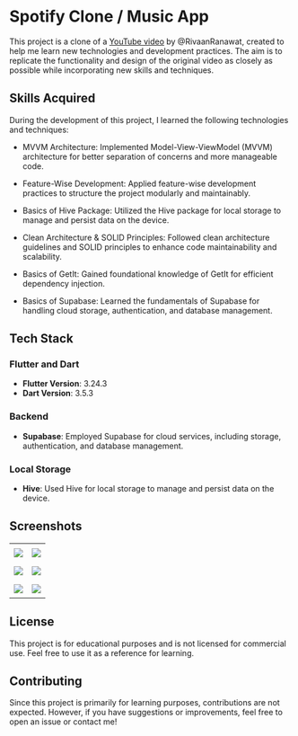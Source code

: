 # Spotify Clone / Music App

This project is a clone of a [YouTube video](https://www.youtube.com/watch?v=CWvlOU2Y3Ik) by @RivaanRanawat, created to help me learn new technologies and development practices. The aim is to replicate the functionality and design of the original video as closely as possible while incorporating new skills and techniques.

## Skills Acquired

During the development of this project, I learned the following technologies and techniques:

- MVVM Architecture: Implemented Model-View-ViewModel (MVVM) architecture for better separation of concerns and more manageable code.

- Feature-Wise Development: Applied feature-wise development practices to structure the project modularly and maintainably.

- Basics of Hive Package: Utilized the Hive package for local storage to manage and persist data on the device.

- Clean Architecture & SOLID Principles: Followed clean architecture guidelines and SOLID principles to enhance code maintainability and scalability.

- Basics of GetIt: Gained foundational knowledge of GetIt for efficient dependency injection.

- Basics of Supabase: Learned the fundamentals of Supabase for handling cloud storage, authentication, and database management.

## Tech Stack

### Flutter and Dart

- **Flutter Version**: 3.24.3
- **Dart Version**: 3.5.3

### Backend

- **Supabase**: Employed Supabase for cloud services, including storage, authentication, and database management.

### Local Storage

- **Hive**: Used Hive for local storage to manage and persist data on the device.

## Screenshots

<table style="border-collapse: collapse; border: none; width: 100%;">
    <tr>
        <td style="border: none; padding: 8px; text-align: left;"> <img src="https://github.com/aalperen-dev/spotify/blob/main/project_screenshots/signup_screen.png"></td >
        <td style="border: none; padding: 8px; text-align: left;"> <img src="https://github.com/aalperen-dev/spotify/blob/main/project_screenshots/signin_screen.png"> </td>
    </tr>
    <tr>
        <td style="border: none; padding: 8px; text-align: left;"> <img src="https://github.com/aalperen-dev/spotify/blob/main/project_screenshots/home_screen.png"></td >
        <td style="border: none; padding: 8px; text-align: left;"> <img src="https://github.com/aalperen-dev/spotify/blob/main/project_screenshots/library_screen.png"> </td>
    </tr>
    <tr>
        <td style="border: none; padding: 8px; text-align: left;"> <img src="https://github.com/aalperen-dev/spotify/blob/main/project_screenshots/upload_song_screen.png"></td >
        <td style="border: none; padding: 8px; text-align: left;"> <img src="https://github.com/aalperen-dev/spotify/blob/main/project_screenshots/music_player.png"> </td>
    </tr>
</table>

## License

This project is for educational purposes and is not licensed for commercial use. Feel free to use it as a reference for learning.

## Contributing

Since this project is primarily for learning purposes, contributions are not expected. However, if you have suggestions or improvements, feel free to open an issue or contact me!

